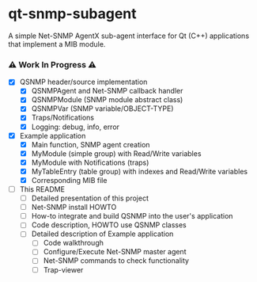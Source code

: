 # qt-snmp-subagent
A simple Net-SNMP AgentX sub-agent interface for Qt (C++) applications that implement a MIB module.

### :warning: Work In Progress :warning:
- [x] QSNMP header/source implementation
  - [x] QSNMPAgent and Net-SNMP callback handler
  - [x] QSNMPModule (SNMP module abstract class)
  - [x] QSNMPVar (SNMP variable/OBJECT-TYPE)
  - [x] Traps/Notifications
  - [x] Logging: debug, info, error
- [x] Example application
  - [x] Main function, SNMP agent creation
  - [x] MyModule (simple group) with Read/Write variables
  - [x] MyModule with Notifications (traps)
  - [x] MyTableEntry (table group) with indexes and Read/Write variables
  - [x] Corresponding MIB file
- [ ] This README
  - [ ] Detailed presentation of this project
  - [ ] Net-SNMP install HOWTO
  - [ ] How-to integrate and build QSNMP into the user's application
  - [ ] Code description, HOWTO use QSNMP classes
  - [ ] Detailed description of Example application
    - [ ] Code walkthrough
    - [ ] Configure/Execute Net-SNMP master agent
    - [ ] Net-SNMP commands to check functionality
    - [ ] Trap-viewer
